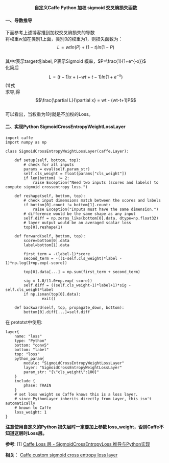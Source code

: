 <center><b>自定义Caffe Python 加权 sigmoid 交叉熵损失函数</b></center>  


#### 一、导数推导  

下面参考上述博客推到加权交叉熵损失的导数  
将权重$w$加在类别1上面，类别0的权重为1，则损失函数为：  
$$L=wtln(P) + (1-t)ln(1-P)$$  
其中$t$表示target或label, P表示Sigmoid 概率，$P=\frac{1}{1+e^{-x}}$  
化简后  
$$L=(t-1)x + (-wt+t-1)ln(1+e^{-x}) $$            (1)式  
 求导,得  
$$\frac{\partial L}{\partial x} = wt - (wt-t+1)P$$  
可以看出，当权重为1时就是不加权的Loss。  
#### 二、实现Python SigmoidCrossEntropyWeightLossLayer  

```
import caffe
import numpy as np

class SigmoidCrossEntropyWeightLossLayer(caffe.Layer):

    def setup(self, bottom, top):
        # check for all inputs
        params = eval(self.param_str)
        self.cls_weight = float(params["cls_weight"])
        if len(bottom) != 2:
            raise Exception("Need two inputs (scores and labels) to compute sigmoid crossentropy loss.")

    def reshape(self, bottom, top):
        # check input dimensions match between the scores and labels
        if bottom[0].count != bottom[1].count:
            raise Exception("Inputs must have the same dimension.")
        # difference would be the same shape as any input
        self.diff = np.zeros_like(bottom[0].data, dtype=np.float32)
        # layer output would be an averaged scalar loss
        top[0].reshape(1)

    def forward(self, bottom, top):
        score=bottom[0].data
        label=bottom[1].data

        first_term = -(label-1)*score
        second_term = -((1-self.cls_weight)*label - 1)*np.log(1+np.exp(-score))

        top[0].data[...] = np.sum(first_term + second_term)

        sig = 1.0/(1.0+np.exp(-score))
        self.diff = ((self.cls_weight-1)*label+1)*sig - self.cls_weight*label
        if np.isnan(top[0].data):
                exit()

    def backward(self, top, propagate_down, bottom):
        bottom[0].diff[...]=self.diff
```
在 prototxt中使用:  
```
layer{
    name: "loss"
    type: "Python"
    bottom: "conv5"
    bottom: "label"
    top: "loss"
    python_param{
        module: "SigmoidCrossEntropyWeightLossLayer"
        layer: "SigmoidCrossEntropyWeightLossLayer"
        param_str: "{\"cls_weight\":100}"
    }
    include {
        phase: TRAIN
    }
    # set loss weight so Caffe knows this is a loss layer.
    # since PythonLayer inherits directly from Layer, this isn't automatically
    # known to Caffe
    loss_weight: 1
}
```  

**注意使用自定义的Python 损失层时一定要加上参数 loss_weight，否则Caffe不知道这层时Loss层。**


**参考**:
[1]  [Caffe Loss 层 - SigmoidCrossEntropyLoss 推导与Python实现](https://blog.csdn.net/zziahgf/article/details/79259010)  

**相关**：
 [Caffe custom sigmoid cross entropy loss layer](http://vast.uccs.edu/~adhamija/blog/Caffe%20Custom%20Layer.html "Permalink to Caffe custom sigmoid cross entropy loss layer")  


